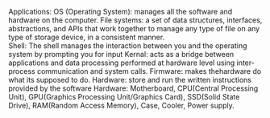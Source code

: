 Applications:
OS (Operating System): manages all the software and hardware on the computer.
File systems:  a set of data structures, interfaces, abstractions, and APIs that work together to manage any type of file on any type of storage device, in a consistent manner.	
Shell: The shell manages the interaction between you and the operating system by prompting you for input
Kernal: acts as a bridge between applications and data processing performed at hardware level using inter-process communication and system calls.
Firmware: makes thehardware do what its supposed to do.
Hardware: store and run the written instructions provided by the software
Hardware: 	Motherboard, CPU(Central Processing Unit), GPU(Graphics Processing Unit/Graphics Card), SSD(Solid State Drive), RAM(Random Access Memory), Case, Cooler, Power supply.